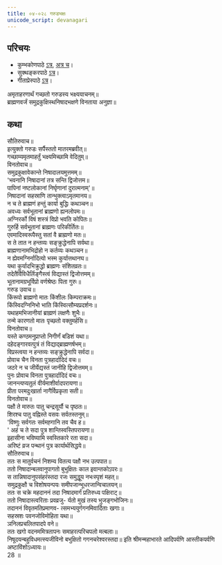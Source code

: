 ```yaml
---  
title: ०४-०२८ गरुडभक्षः
unicode_script: devanagari
---  
```


## परिचयः
- कुम्भकोणपाठे [ऽत्र](https://archive.org/details/mahAbhArata-kumbhakoNam/page/n369), [अत्र च](https://sanskritdocuments.org/mirrors/mahabharata/mbhK/mahabharata-k-01-sa.html)।
- सुक्थङ्करपाठे [ऽत्र](http://bombay.indology.info/mahabharata/text/UD/MBh01.txt)।
- गीताप्रेस्पाठे [ऽत्र](https://archive.org/stream/mahabharata01ramauoft#page/564/mode/2up)।

अमृताहरणार्थं गच्छतो गरुडस्य भक्ष्ययाचनम्॥  
ब्राह्मणवर्जं समुद्रकुक्षिस्थनिषादभक्षणे विनताया अनुज्ञा॥  

## कथा


सौतिरुवाच॥  
इत्युक्तो गरुडः सर्पैस्ततो मातरमब्रवीत्॥  
गच्छाम्यमृतमाहर्तुं भक्ष्यमिच्छामि वेदितुम्॥  
विनतोवाच॥  
समुद्रकुक्षावेकान्ते निषादालयमुत्तमम्॥  
'भवनानि निषादानां तत्र सन्ति द्विजोत्तम॥  
पापिनां नष्टलोकानां निर्घृणानां दुरात्मनाम्'॥  
निषादानां सहस्राणि तान्भुक्त्वाऽमृतमानय॥  
न च ते ब्राह्मणं हन्तुं कार्या बुद्धिः कथञ्चन॥  
अवध्यः सर्वभूतानां ब्राह्मणो ह्यनलोपमः॥  
अग्निरर्को विषं शस्त्रं विप्रो भवति कोपितः॥  
गुरुर्हि सर्वभूतानां ब्राह्मणः परिकीर्तितः॥  
एवमादिस्वरूपैस्तु सतां वै ब्राह्मणो मतः॥  
स ते तात न हन्तव्यः सङ्क्रुद्धेनापि सर्वथा॥  
ब्राह्मणानामभिद्रोहो न कर्तव्यः कथञ्चन॥  
न ह्येवमग्निर्नादित्यो भस्म कुर्यात्तथानघ॥  
यथा कुर्यादभिक्रुद्धो ब्राह्मणः संशितव्रतः॥  
तदेतैर्विविधैर्लिङ्गैस्त्वं विद्यास्तं द्विजोत्तमम्॥  
भूतानामग्रभूर्विप्रो वर्णश्रेष्ठः पिता गुरुः॥  
गरुड उवाच॥  
किंरूपो ब्राह्मणो मातः किंशीलः किम्पराक्रमः॥  
किंस्विदग्निनिभो भाति किंस्वित्सौम्यप्रदर्शनः॥  
यथाहमभिजानीयां ब्राह्मणं लक्षणैः शुभैः॥  
तन्मे कारणतो मातः पृच्छतो वक्तुमर्हसि॥  
विनतोवाच॥  
यस्ते कण्ठमनुप्राप्तो निगीर्णं बडिशं यथा॥  
दहेदङ्गारवत्पुत्रं तं विद्याद्ब्राह्मणर्षभम्॥  
विप्रस्त्वया न हन्तव्यः सङ्क्रुद्धेनापि सर्वदा॥  
प्रोवाच चैन विनता पुत्रहार्दादिदं वचः॥  
जठरे न च जीर्येद्यस्तं जानीहि द्विजोत्तमम्॥  
पुनः प्रोवाच विनता पुत्रहार्दादिदं वचः॥  
जानन्त्यप्यतुलं वीर्यमाशीर्वादपरायणा॥  
प्रीता परमदुःखार्ता नागैर्विप्रकृता सती॥  
विनतोवाच॥  
पक्षौ ते मारुतः पातु चन्द्रसूर्यौ च पृष्ठतः॥  
शिरश्च पातु वह्निस्ते वसवः सर्वतस्तनुम्॥  
'विष्णुः सर्वगतः सर्वमह्गानि तव चैव ह॥  
' अहं च ते सदा पुत्र शान्तिस्वस्तिपरायणा॥  
इहासीना भविष्यामि स्वस्तिकारे रता सदा॥  
अरिष्टं व्रज पन्थानं पुत्र कार्यार्थसिद्धये॥  
सौतिरुवाच॥  
ततः स मातुर्वचनं निशम्य वितत्य पक्षौ नभ उत्पपात॥  
ततो निषादान्बलवानुपागतो बुभुक्षितः काल इवान्तकोऽपरः॥  
स तान्निषादानुपसंहरंस्तदा रजः समुद्धूय नभःस्पृशं महत्॥  
समुद्रकुक्षौ च विशोषयन्पयः समीपजान्भूधरजान्विचालयन्॥  
ततः स चक्रे महदाननं तदा निषादमार्गं प्रतिरुध्य पक्षिराट्॥  
ततो निषादास्त्वरिताः प्रवव्रजु\- र्यतो मुखं तस्य भुजङ्गभोजिनः॥  
तदाननं विवृतमतिप्रमाणव\- त्समभ्ययुर्गगनमिवार्दिताः खगाः॥  
सहस्रशः पवनजोविमोहिता यथा॥  
ञनिलप्रचलितपादपे वने॥  
ततः खगो वदनममित्रतापनः समाहरत्परिचपलो मत्बलाः॥  
निषूदयन्बहुविधमत्स्यजीविनो बभुक्षितो गगनचरेश्वरस्तदा॥ इति श्रीमन्महाभारते आदिपर्वणि आस्तीकपर्वणि अष्टाविंशोऽध्यायः॥  
28 ॥  

